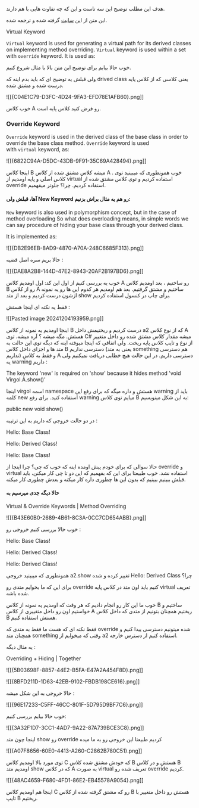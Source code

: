هدف این مطلب توضیح این سه تاست و این که چه تفاوت هایی با هم دارند.

این متن از این [سایت](https://l.vrgl.ir/r?ad=1&l=https%3A%2F%2Fwww.codeproject.com%2FArticles%2F816448%2FVirtual-vs-Override-vs-New-Keyword-in-Csharp%23fromHistory&si=h0y2n9lcf9nw&st=post&k=rkf2jeXmgi5iIssRyxOsyYe3ajze9VGRhwGCA2EICyU%3D) گرفته شده و ترجمه شده.

Virtual Keyword

`Virtual` keyword is used for generating a virtual path for its derived classes on implementing method overriding. `Virtual` keyword is used within a set with `override` keyword. It is used as:

خوب حالا بیایم برای توضیح این متن بالا با مثال شروع کنیم.

ولی قبلش یه توضیح ای که باید بدم اینه که drived class یعنی کلاسی که از کلاس پایه درست شده و مشتق شده.

![[{C04E1C79-D3FC-4D24-9FA3-EFD78E1AFB60}.png]]

خوب کلاس A رو فرض کنید کلاس پایه است.

### Override Keyword

`Override` keyword is used in the derived class of the base class in order to override the base class method. `Override` keyword is used with `virtual` keyword, as:

![[{6822C94A-D5DC-43DB-9F91-35C69A428494}.png]]


اینجا کلاس ‌B میشه کلاس مشتق شده از کلاس A . خوب همونطوری که میبینید توی کلاس اصلی و پایه اومدیم از virtual استفاده کردیم و توی کلاس مشتق شده از override استفاده کردیم. چرا؟ جلوتر میفهمیم.

#### آها، قبلش ولی New Keyword رو هم یه مثال براش بزنیم:

`New` keyword is also used in polymorphism concept, but in the case of method overloading So what does overloading means, in simple words we can say procedure of hiding your base class through your derived class.

It is implemented as:

![[{DB2E96EB-8AD9-4870-A70A-248C6685F313}.png]]

حالا بریم سره اصل قضیه :

![[{DAE8A2B8-144D-47E2-8943-20AF2B197BD6}.png]]

خوب یه بررسی کنیم از اول این کد: اول اومدیم کلاس A رو ساختیم ، بعد اومدیم کلاس B رو از کلاس A ساختیم و مشتق گرفتیم. بعد هم اومدیم هر کدوم این ها رو یه نمونه ازشون درست کردیم و بعد از متد show برای چاپ در کنسول استفاده کردیم.

فقط یه نکته ای اینجا هستش :

![[Pasted image 20241204193959.png]]

اینجا اومدیم یه نمونه از کلاس B درست کردیم و ریختیمش داخل a2 که از نوع کلاس A هستش. مگه میشه ؟ آره میشه. توی C# میشه مقدار کلاس مشتق شده رو داخل متغییر از نوع و تایپ کلاس پایه ریخت. ولی اتفاقی که اینجا میوفته اینه که دیگه توی این حالت به متد ها و اجزای داخل کلاس ‌B دسترسی نداریم (یعنی به متد something هم دسترسی نداریم) و فقط به کلاس A دسترسی داریم. در این حالت هیچ خطایی دریافت نمیکنیم ولی یه warning داریم :

The keyword 'new' is required on 'show' because it hides method 'void Virgol.A.show()'

اینجا virgol اسمه namespace هستش و داره میگه که برای رفع این warning باید از کلمه new استفاده کنید. برای رفع warning میایم توی کلاس B به این شکل مینویسیم:

public new void show()

در دو حالت خروجی که داریم به این ترتیبه :

Hello: Base Class!

Hello: Derived Class!

Hello: Base Class!

حالا سوالی که برای خودم پیش اومده اینه که خوب که چی؟ چرا اینجا از override و virtual استفاده نشد. خوب طبیعتا برای این که بفهمیم که این دو تا چی کار میکنن، باید قبلش ببینیم ببینیم که بدون این ها چطوری داره کار میکنه و بعدش چطوری کار میکنه.

#### حالا دیگه جدی میرسیم به

Virtual & Override Keywords | Method Overriding


![[{B43E60B0-2689-4B61-8C3A-0CC7CD654ABB}.png]]

خوب حالا بررسی کنیم خروجی رو :

Hello: Base Class!

Hello: Derived Class!

Hello: Derived Class!

همونطوری که میبینید خروجی a2.show تغییر کرده و شده Hello: Derived Class چرا؟

برای این که ما بخوایم متدی رو override کنیم باید اون متد در کلاس پایه virtual تعریف شده باشه.

خوب ما این کار رو انجام دادیم که هر وقت که اومدیم یه نمونه از کلاس B ساختیم و خواستیم اون رو داخل متغییری از کلاس A ریختیم همچنان بتونیم از متدی که داخل کلاس B هستش استفاده کنیم.

فقط نکته ای که هست ما فقط به متدی که override شده میتونیم دسترسی پیدا کنیم و همچنان متد something وقتی که میخوایم از a2 استفاده کنیم از دسترس خارجه.

یه مثال دیگه :

Overriding + Hiding | Together

![[{5B03698F-8857-44E2-B5FA-E47A2A454F8D}.png]]

![[{8BFD211D-1D63-42EB-9102-FBDB198CE616}.png]]

حالا خروجی به این شکل میشه :


![[{96E17233-C5FF-46CC-801F-5D795D9BF7C6}.png]]

خوب حالا بیایم بررسی کنیم:

![[{3A32F1D7-3CC1-4AD7-9A22-87A739BCE3C8}.png]]

اینجا چون متد show رو override کردیم طبیعتا این خروجی رو به ما میده

![[{A07F8656-60E0-4413-A260-C2862B780C51}.png]]

توی مورد بالا اومدیم کلاس C که خودش مشتق شده کلاس B هستش و در کلاس B اومدیم متد show که در کلاس A به صورت virtual تعریف شده رو override کردیم.

![[{48AC4659-F680-4FD1-86E2-EB45578A9054}.png]]

اینجا هم اومدیم کلاس C رو که مشتق گرفته شده از کلاس B هستش رو داخل متغییر با تایپ B ریختیم.